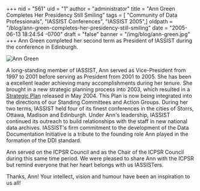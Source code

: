 +++
nid = "561"
uid = "1"
author = "administrator"
title = "Ann Green Completes Her Presidency Still Smiling"
tags = [ "Community of Data Professionals", "IASSIST Conferences", "IASSIST 2005",]
oldpath = "/blog/ann-green-completes-her-presidency-still-smiling"
date = "2005-06-13 18:24:54 -0700"
draft = "false"
banner = "/img/blog/ann-green.jpg"
+++
Ann Green completed her second term as President of IASSIST during the
conference in Edinburgh.

![Ann Green](/img/blog/ann-green.jpg "Ann Green")

A long-standing
member of IASSIST, Ann served as Vice-President from 1997 to 2001 before
serving as President from 2001 to 2005. She has been a excellent leader
achieving many accomplishments during her tenure. She brought in a new
strategic planning process into 2003, which resulted in a [Strategic
Plan](/file/about/strategic_plan_june2004.pdf) released
in May 2004. This Plan is now being integrated into the directions of
our Standing Committees and Action Groups. During her two terms, IASSIST
held four of its finest conferences in the cities of Storrs, Ottawa,
Madison and Edinburgh. Under Ann's leadership, IASSIST continued its
outreach to build relationships with the staff in new national data
archives. IASSIST's firm commitment to the development of the Data
Documentation Initiative is a tribute to the founding role Ann played in
the formation of the DDI standard.

Ann served on the ICPSR Council and as the Chair of the ICPSR Council
during this same time period. We were pleased to share Ann with the
ICPSR but remind everyone that her heart belongs with us IASSISTers.

Thanks, Ann! Your intellect, vision and humour have been an inspiration
to us all!
